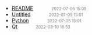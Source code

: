   - [README]()<span style="padding-left:2em;color:orange"></span><span style="color:gray;font-size:.8em;padding-left:2em">2022-07-05 15:09</span>
  - [Untitled](Untitled)<span style="padding-left:2em;color:orange"></span><span style="color:gray;font-size:.8em;padding-left:2em">2022-07-05 15:01</span>
  - [Python](python)<span style="padding-left:2em;color:orange"></span><span style="color:gray;font-size:.8em;padding-left:2em">2022-07-05 15:01</span>
  - [Qt](qt)<span style="padding-left:2em;color:orange"></span><span style="color:gray;font-size:.8em;padding-left:2em">2022-03-10 16:53</span>
